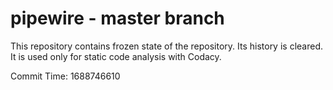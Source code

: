 # pipewire - master branch

This repository contains frozen state of the repository.
Its history is cleared. It is used only for static code
analysis with Codacy.

Commit Time: 1688746610